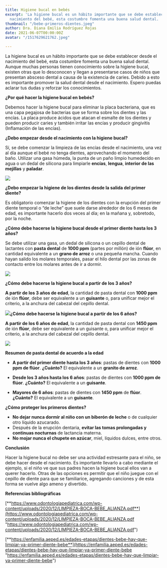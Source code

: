 ```yaml
---
title: Higiene bucal en bebés
excerpt: 'La higiene bucal es un hábito importante que se debe establecer desde el
  nacimiento del bebé, esta costumbre fomenta una buena salud dental. '
thumbnail: "/bebe-primeros-dientes.jpeg"
author: Dra. Diana Emilia Rodríguez Rojas
date: 2021-06-07T00:00:00Z
avatar: "/1517629621762.jpeg"

---
```

La higiene bucal es un hábito importante que se debe establecer desde el nacimiento del bebé, esta costumbre fomenta una buena salud dental. Aunque muchas personas tienen conocimiento sobre la higiene bucal, existen otras que lo desconocen y llegan a presentarse casos de niños que presentan absceso dental a causa de la existencia de caries. Debido a esto es importante promover la salud dental desde el nacimiento. Espero puedas aclarar tus dudas y reforzar los conocimientos.

**¿Por qué hacer la higiene bucal en bebés?**

Debemos hacer la higiene bucal para eliminar la placa bacteriana, que es una capa pegajosa de bacterias que se forma sobre los dientes y las encías. La placa produce ácidos que atacan el esmalte de los dientes y pueden producir caries y también irritar las encías y producir gingivitis (Inflamación de las encías).

**¿Debo empezar desde el nacimiento con la higiene bucal?**

Sí, se debe comenzar la limpieza de las encías desde el nacimiento, una vez al día aunque el bebé no tenga dientes, aprovechando el momento del baño. Utilizar una gasa húmeda, la punta de un paño limpio humedecido en agua o un dedal de silicona para limpiarle **encías**, **lengua**, **interior de las mejillas** y **paladar**.

![](/encias_bebe-1024x682.jpeg)

**¿Debo empezar la higiene de los dientes desde la salida del primer diente?**

Es obligatorio comenzar la higiene de los dientes con la erupción del primer diente temporal o “de leche” que suele darse alrededor de los 6 meses de edad, es importante hacerlo dos veces al día; en la mañana y, sobretodo, por la noche.

**¿Cómo debe hacerse la higiene bucal desde el primer diente hasta los 3 años?**

Se debe utilizar una gasa, un dedal de silicona o un cepillo dental de lactantes con **pasta dental** de **1000 ppm** (partes por millón) de ión **flúor**, en cantidad equivalente a un **grano de arroz** o una pequeña mancha. Cuando hayan salido los molares temporales, pasar el hilo dental por las zonas de contacto entre los molares antes de ir a dormir.

![](/unnamed-1.jpeg)

**¿Cómo debe hacerse la higiene bucal a partir de los 3 años?**

**A partir de los 3 años de edad**, la cantidad de pasta dental con **1000 ppm** de ión **flúor**, debe ser equivalente a un **guisante** o, para unificar mejor el criterio, a la anchura del cabezal del cepillo dental.

**![](/img_2870_sin.jpeg)¿Cómo debe hacerse la higiene bucal a partir de los 6 años?**

**A partir de los 6 años de edad**, la cantidad de pasta dental con **1450 ppm** de ión **flúor**, debe ser equivalente a un guisante o, para unificar mejor el criterio, a la anchura del cabezal del cepillo dental.

![](/higiene-bucodental-cuidar-los-dientes-de-los-ninos-a-diferentes-edades-620x349.jpeg)

**Resumen de pasta dental de acuerdo a la edad**

* **A partir del primer diente hasta los 3 años**: pastas de dientes con **1000 ppm de flúor**. **¿Cuánto?** El equivalente a un **granito de arroz**.
* **Desde los 3 años hasta los 6 años**: pastas de dientes con **1000 ppm de flúor**. **¿Cuánto?** El equivalente a un **guisante**.


* **Mayores de 6 años**: pastas de dientes con **1450 ppm** de **flúor**. **¿Cuánto?** El equivalente a un **guisante**.

**¿Cómo proteger los primeros dientes?**

* **No dejar nunca dormir al niño con un biberón de leche** o de cualquier otro líquido azucarado.
* Después de la erupción dentaria, **evitar las tomas prolongadas y continuas nocturnas** de lactancia materna.
* **No mojar nunca el chupete en azúcar**, miel, líquidos dulces, entre otros.

**Conclusión**

Hacer la higiene bucal no debe ser una actividad estresante para el niño, se debe hacer desde el nacimiento. Es importante llevarlo a cabo mediante el ejemplo, si el niño ve que sus padres hacen la higiene bucal ellos van a querer hacerlo. Otras de las opciones es permitir que el niño juegue con el cepillo de diente para que se familiarice, agregando canciones y de esta forma se vuelve algo ameno y divertido.

**Referencias bibliográficas**

[**https://www.odontologiapediatrica.com/wp-content/uploads/2020/12/LIMPIEZA-BOCA-BEBE_ALIANZA.pdf**](https://www.odontologiapediatrica.com/wp-content/uploads/2020/12/LIMPIEZA-BOCA-BEBE_ALIANZA.pdf "https://www.odontologiapediatrica.com/wp-content/uploads/2020/12/LIMPIEZA-BOCA-BEBE_ALIANZA.pdf")

[**https://enfamilia.aeped.es/edades-etapas/dientes-bebe-hay-que-limpiar-ya-primer-diente-bebe**](https://enfamilia.aeped.es/edades-etapas/dientes-bebe-hay-que-limpiar-ya-primer-diente-bebe "https://enfamilia.aeped.es/edades-etapas/dientes-bebe-hay-que-limpiar-ya-primer-diente-bebe")
